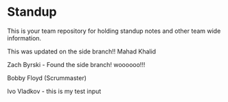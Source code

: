 # Standup

This is your team repository for holding standup notes and other team wide information. 

This was updated on the side branch!!
Mahad Khalid

Zach Byrski - Found the side branch!  woooooo!!!

Bobby Floyd (Scrummaster)

Ivo Vladkov - this is my test input
